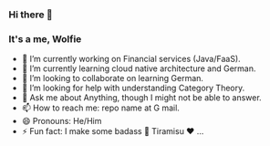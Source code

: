 ### Hi there 👋

<!--
**usmanakram232/usmanakram232** is a ✨ _special_ ✨ repository because its `README.md` (this file) appears on your GitHub profile.

Here are some ideas to get you started:
-->
### It's a me, Wolfie

- 🔭 I’m currently working on Financial services (Java/FaaS).
- 🌱 I’m currently learning cloud native architecture and German.
- 👯 I’m looking to collaborate on learning German.
- 🤔 I’m looking for help with understanding Category Theory.
- 💬 Ask me about Anything, though I might not be able to answer.
- 📫 How to reach me: repo name  at G mail.
- 😄 Pronouns: He/Him
- ⚡ Fun fact: I make some badass :cake: Tiramisu :heart: ... 


